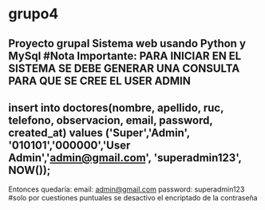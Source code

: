 # grupo4
Proyecto grupal Sistema web usando Python y MySql
#Nota Importante:
PARA INICIAR EN EL SISTEMA SE DEBE GENERAR UNA CONSULTA PARA QUE SE CREE EL USER ADMIN 
-----------------------------------------------------------------------------------------------------------
insert into doctores(nombre, apellido, ruc, telefono, observacion, email, password, created_at) values ('Super','Admin', '010101','000000','User Admin','admin@gmail.com', 'superadmin123', NOW());
--------------------------------------------------------------------------------------------------------------
Entonces quedaría:
email: admin@gmail.com
password: superadmin123 #solo por cuestiones puntuales se desactivo el encriptado de la contraseña 
